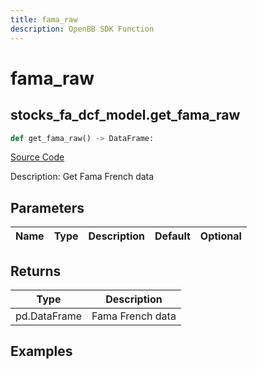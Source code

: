 ```yaml
---
title: fama_raw
description: OpenBB SDK Function
---
```


# fama_raw

## stocks_fa_dcf_model.get_fama_raw

```python title='openbb_terminal/stocks/fundamental_analysis/dcf_model.py'
def get_fama_raw() -> DataFrame:
```
[Source Code](https://github.com/OpenBB-finance/OpenBBTerminal/tree/main/openbb_terminal/stocks/fundamental_analysis/dcf_model.py#L240)

Description: Get Fama French data

## Parameters

| Name | Type | Description | Default | Optional |
| ---- | ---- | ----------- | ------- | -------- |

## Returns

| Type | Description |
| ---- | ----------- |
| pd.DataFrame | Fama French data |

## Examples

